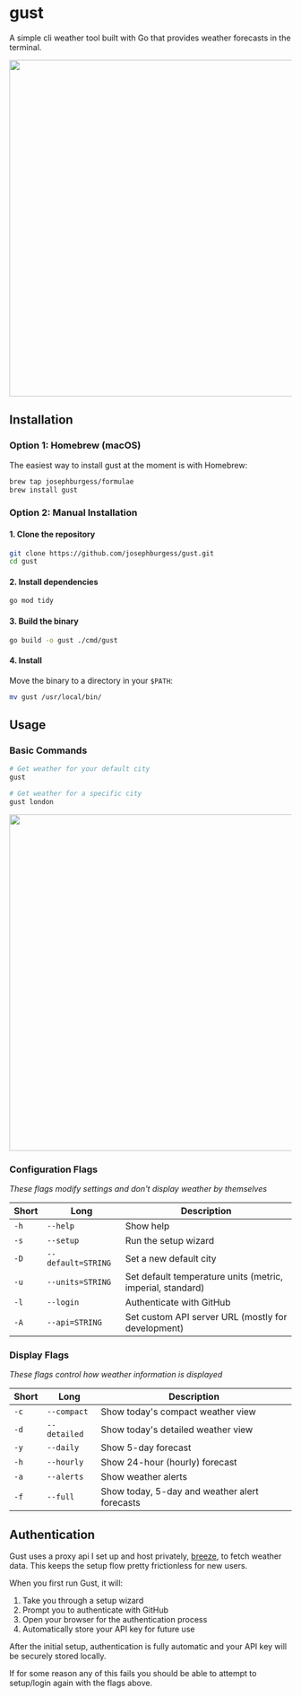 # gust

A simple cli weather tool built with Go that provides weather forecasts in the terminal.

<p align="center">
<img src="https://github.com/user-attachments/assets/d5c8e7cc-c43c-4263-a516-89f01bb26a24" width="600">
</p>

## Installation

### Option 1: Homebrew (macOS)

The easiest way to install gust at the moment is with Homebrew:

```sh
brew tap josephburgess/formulae
brew install gust
```

### Option 2: Manual Installation

#### 1. Clone the repository

```sh
git clone https://github.com/josephburgess/gust.git
cd gust
```

#### 2. Install dependencies

```sh
go mod tidy
```

#### 3. Build the binary

```sh
go build -o gust ./cmd/gust
```

#### 4. Install

Move the binary to a directory in your `$PATH`:

```sh
mv gust /usr/local/bin/
```

## Usage

### Basic Commands

```bash
# Get weather for your default city
gust

# Get weather for a specific city
gust london
```

<p align="center">
  <img src="https://github.com/user-attachments/assets/76695b8d-5e37-45a3-89cd-2d5b3401c323" width="600">
</p>

### Configuration Flags

_These flags modify settings and don't display weather by themselves_

| Short | Long               | Description                                                |
| ----- | ------------------ | ---------------------------------------------------------- |
| `-h`  | `--help`           | Show help                                                  |
| `-s`  | `--setup`          | Run the setup wizard                                       |
| `-D`  | `--default=STRING` | Set a new default city                                     |
| `-u`  | `--units=STRING`   | Set default temperature units (metric, imperial, standard) |
| `-l`  | `--login`          | Authenticate with GitHub                                   |
| `-A`  | `--api=STRING`     | Set custom API server URL (mostly for development)         |

### Display Flags

_These flags control how weather information is displayed_

| Short | Long         | Description                                   |
| ----- | ------------ | --------------------------------------------- |
| `-c`  | `--compact`  | Show today's compact weather view             |
| `-d`  | `--detailed` | Show today's detailed weather view            |
| `-y`  | `--daily`    | Show 5-day forecast                           |
| `-h`  | `--hourly`   | Show 24-hour (hourly) forecast                |
| `-a`  | `--alerts`   | Show weather alerts                           |
| `-f`  | `--full`     | Show today, 5-day and weather alert forecasts |

## Authentication

Gust uses a proxy api I set up and host privately, [breeze](http://github.com/josephburgess/breeze), to fetch weather data. This keeps the setup flow pretty frictionless for new users.

When you first run Gust, it will:

1. Take you through a setup wizard
2. Prompt you to authenticate with GitHub
3. Open your browser for the authentication process
4. Automatically store your API key for future use

After the initial setup, authentication is fully automatic and your API key will be securely stored locally.

If for some reason any of this fails you should be able to attempt to setup/login again with the flags above.
